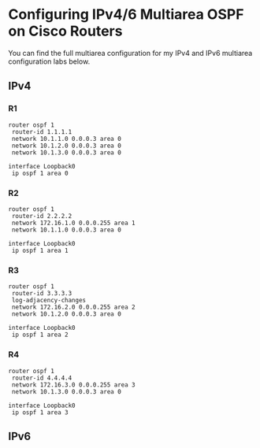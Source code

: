 # Configuring IPv4/6 Multiarea OSPF on Cisco Routers
You can find the full multiarea configuration for my IPv4 and IPv6 multiarea configuration labs below.

## IPv4

### R1
```
router ospf 1
 router-id 1.1.1.1
 network 10.1.1.0 0.0.0.3 area 0
 network 10.1.2.0 0.0.0.3 area 0
 network 10.1.3.0 0.0.0.3 area 0

interface Loopback0
 ip ospf 1 area 0
```
### R2
```
router ospf 1
 router-id 2.2.2.2
 network 172.16.1.0 0.0.0.255 area 1
 network 10.1.1.0 0.0.0.3 area 0
 
interface Loopback0
 ip ospf 1 area 1
```
### R3
```
router ospf 1
 router-id 3.3.3.3
 log-adjacency-changes
 network 172.16.2.0 0.0.0.255 area 2
 network 10.1.2.0 0.0.0.3 area 0
 
interface Loopback0
 ip ospf 1 area 2
```
### R4
```
router ospf 1
 router-id 4.4.4.4
 network 172.16.3.0 0.0.0.255 area 3
 network 10.1.3.0 0.0.0.3 area 0
 
interface Loopback0
 ip ospf 1 area 3
```
## IPv6
